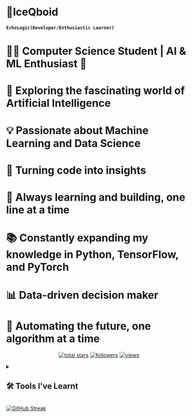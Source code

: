 # 🧊IceQboid
**`EchoLogic(Developer/Enthusiastic Learner)`**
# 👨‍💻 Computer Science Student | AI & ML Enthusiast 🤖
# 🌱 Exploring the fascinating world of Artificial Intelligence
# 💡 Passionate about Machine Learning and Data Science
# 🔧 Turning code into insights
# 🚀 Always learning and building, one line at a time
# 📚 Constantly expanding my knowledge in Python, TensorFlow, and PyTorch
# 📊 Data-driven decision maker
# 🤖 Automating the future, one algorithm at a time

<p align="center">
    <a href="https://github.com/IceQboid?tab=repositories&sort=stargazers">
    <img alt="total stars" title="Total stars on GitHub" src="https://custom-icon-badges.demolab.com/github/stars/IceQboid?color=55960c&style=for-the-badge&labelColor=488207&logo=star"/></a>
    <a href="https://github.com/IceQboid?tab=followers">
    <img alt="followers" title="Follow me on Github" src="https://custom-icon-badges.demolab.com/github/followers/IceQboid?color=236ad3&labelColor=1155ba&style=for-the-badge&logo=person-add&label=Follow&logoColor=white"/></a>
    <a href="https://github.com/IceQboid/Simple-View-Counter">
    <img alt="views" title="GitHub profile views" src="https://freshidea.com/jonah/app/IceQboid-profile-views"/></a>
</p>



<details> 
  <summary><h2>🛠️ Tools I've Learnt</h2></summary>
  

  <h3>👨‍💻 Programming and Markup Languages</h3>

  <p>
      <a href="https://github.com/search?q=user%3AIceQboid+language%3Ac"><img alt="C" src="https://custom-icon-badges.demolab.com/badge/C-03599C.svg?logo=c-in-hexagon&logoColor=white"></a>
      <a href="https://github.com/search?q=user%3AIceQboid+language%3Acpp"><img alt="C++" src="https://custom-icon-badges.demolab.com/badge/C++-9C033A.svg?logo=cpp2&logoColor=white"></a>
      <a href="https://github.com/search?q=user%3AIceQboid+language%3Ahtml"><img alt="HTML" src="https://img.shields.io/badge/HTML-E34F26.svg?logo=html5&logoColor=white"></a>
      <a href="https://github.com/search?q=user%3AIceQboid+language%3Aphp"><img alt="PHP" src="https://img.shields.io/badge/PHP-777BB4.svg?logo=php&logoColor=white"></a>
      <a href="https://github.com/search?q=user%3AIceQboid+language%3Apython"><img alt="Python" src="https://img.shields.io/badge/Python-14354C.svg?logo=python&logoColor=white"></a>
   </p>   
    
  

  <h3>🧰 Frameworks and Libraries</h3>

  <p>
      <a href="#"><img alt="Flask" src="https://img.shields.io/badge/Flask-000000.svg?logo=flask&logoColor=white"></a>
      <a href="#"><img alt="NumPy" src="https://img.shields.io/badge/Numpy-013243.svg?logo=numpy&logoColor=white"></a>
      <a href="#"><img alt="Pandas" src="https://img.shields.io/badge/Pandas-150458.svg?logo=pandas&logoColor=white"></a>
      <a href="#"><img alt="SymPy" src="https://img.shields.io/badge/Sympy-3B5526.svg?logo=sympy&logoColor=white"></a>
      <a href="#"><img alt="TensorFlow" src="https://img.shields.io/badge/TensorFlow-FF6F00.svg?logo=TensorFlow logoColor=white"></a>
      <a href="#"><img alt="OpenCV" src="https://img.shields.io/badge/opencv-%23white.svg?logo=opencv&logoColor=white"></a>
  </p> 

  <h3>💻 Software and Tools</h3>

  <p>
    <a href="#"><img alt="Android" src="https://img.shields.io/badge/Android-3DDC84?logo=android&logoColor=white"></a>
    <a href="#"><img alt="Android Studio" src="https://img.shields.io/badge/Android%20Studio-008678.svg?logo=android-studio&logoColor=white"></a>
    <a href="#"><img alt="Discord" src="https://img.shields.io/badge/-Discord-5865F2.svg?logo=discord&logoColor=white"></a>
    <a href="#"><img alt="Git" src="https://img.shields.io/badge/Git-F05033.svg?logo=git&logoColor=white"></a>
    <a href="#"><img alt="Jupyter" src="https://img.shields.io/badge/Jupyter-F37626.svg?logo=Jupyter&logoColor=white"></a>
    <a href="#"><img alt="Notion" src="https://img.shields.io/badge/Notion-010101.svg?logo=notion&logoColor=white"></a>
    <a href="#"><img alt="Visual Studio Code" src="https://img.shields.io/badge/Visual%20Studio%20Code-0078d7.svg?logo=visual-studio-code&logoColor=white"></a>
  </p>   
</details>   
  
  
<p>
  <a href="https://git.io/streak-stats"><img src="https://streak-stats.demolab.com?user=IceQboid&theme=iceberg&border_radius=10" alt="GitHub Streak" /></a>
</p>
      
 